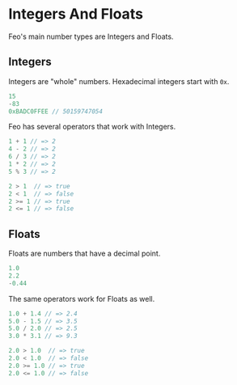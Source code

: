# Integers And Floats
Feo's main number types are Integers and Floats.

## Integers
Integers are "whole" numbers. Hexadecimal integers start with `0x`.
```js
15
-83
0xBADC0FFEE // 50159747054
```

Feo has several operators that work with Integers.
```js
1 + 1 // => 2
4 - 2 // => 2
6 / 3 // => 2
1 * 2 // => 2
5 % 3 // => 2

2 > 1  // => true
2 < 1  // => false
2 >= 1 // => true
2 <= 1 // => false
```

## Floats
Floats are numbers that have a decimal point.
```js
1.0
2.2
-0.44
```

The same operators work for Floats as well.
```js
1.0 + 1.4 // => 2.4
5.0 - 1.5 // => 3.5
5.0 / 2.0 // => 2.5
3.0 * 3.1 // => 9.3

2.0 > 1.0  // => true
2.0 < 1.0  // => false
2.0 >= 1.0 // => true
2.0 <= 1.0 // => false
```
